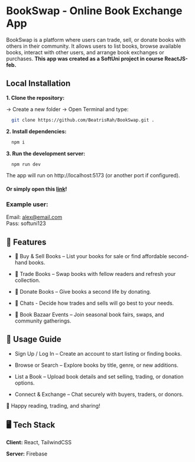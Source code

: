 # BookSwap - Online Book Exchange App

BookSwap is a platform where users can trade, sell, or donate books with others in their community. It allows users to list books, browse available books, interact with other users, and arrange book exchanges or purchases. **This app was created as a SoftUni project in course ReactJS-feb.**


## Local Installation

**1. Clone the repository:**

-> Create a new folder
-> Open Terminal and type:
```bash
  git clone https://github.com/BeatrisRah/BookSwap.git .
```


**2. Install dependencies:**


```bash
  npm i
```


**3. Run the development server:**


```bash
  npm run dev
```

The app will run on http://localhost:5173 (or another port if configured).<br>

#### Or simply open this [link](bookswap-f06b7.web.app)!

### Example user: <br>
Email: alex@email.com <br>
Pass: softuni123


## 🚀 Features

- 📖 Buy & Sell Books – List your books for sale or find affordable second-hand books.

- 🔄 Trade Books – Swap books with fellow readers and refresh your collection.

- 🎁 Donate Books – Give books a second life by donating.

- 📲 Chats - Decide how trades and sells will go best to your needs.

- 📅 Book Bazaar Events – Join seasonal book fairs, swaps, and community gatherings.

## 📌 Usage Guide

* Sign Up / Log In – Create an account to start listing or finding books.

* Browse or Search – Explore books by title, genre, or new additions.

* List a Book – Upload book details and set selling, trading, or donation options.

* Connect & Exchange – Chat securely with buyers, traders, or donors.


🙌 Happy reading, trading, and sharing!
## 🖥️ Tech Stack

**Client:** React, TailwindCSS

**Server:** Firebase

